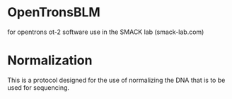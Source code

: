 # OpenTronsBLM
for opentrons ot-2 software use in the SMACK lab (smack-lab.com)
# Normalization
This is a protocol designed for the use of normalizing the DNA that is to be used for sequencing.

